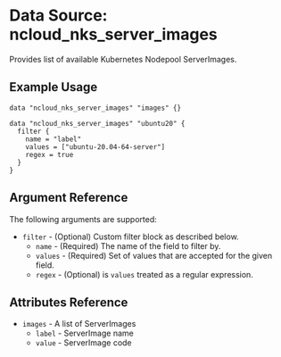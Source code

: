 # Data Source: ncloud_nks_server_images

Provides list of available Kubernetes Nodepool ServerImages.

## Example Usage

```hcl
data "ncloud_nks_server_images" "images" {}

data "ncloud_nks_server_images" "ubuntu20" {
  filter {
    name = "label"
    values = ["ubuntu-20.04-64-server"]
    regex = true
  }
}

```

## Argument Reference

The following arguments are supported:

* `filter` - (Optional) Custom filter block as described below.
  * `name` - (Required) The name of the field to filter by.
  * `values` - (Required) Set of values that are accepted for the given field.
  * `regex` - (Optional) is `values` treated as a regular expression.

## Attributes Reference

* `images` - A list of ServerImages
  * `label` - ServerImage name
  * `value` - ServerImage code
